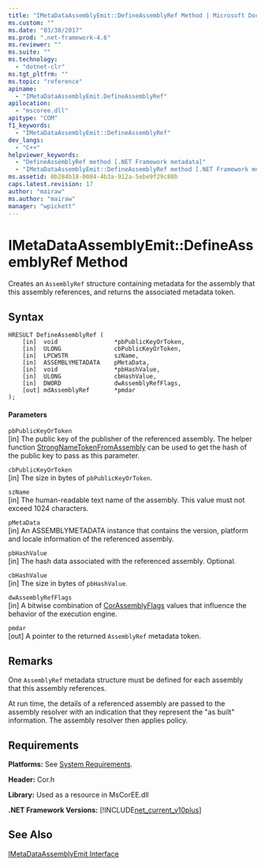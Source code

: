 ```yaml
---
title: "IMetaDataAssemblyEmit::DefineAssemblyRef Method | Microsoft Docs"
ms.custom: ""
ms.date: "03/30/2017"
ms.prod: ".net-framework-4.6"
ms.reviewer: ""
ms.suite: ""
ms.technology: 
  - "dotnet-clr"
ms.tgt_pltfrm: ""
ms.topic: "reference"
apiname: 
  - "IMetaDataAssemblyEmit.DefineAssemblyRef"
apilocation: 
  - "mscoree.dll"
apitype: "COM"
f1_keywords: 
  - "IMetaDataAssemblyEmit::DefineAssemblyRef"
dev_langs: 
  - "C++"
helpviewer_keywords: 
  - "DefineAssemblyRef method [.NET Framework metadata]"
  - "IMetaDataAssemblyEmit::DefineAssemblyRef method [.NET Framework metadata]"
ms.assetid: 0b284b18-0084-4b3a-912a-5ebe9f29c88b
caps.latest.revision: 17
author: "mairaw"
ms.author: "mairaw"
manager: "wpickett"
---
```

# IMetaDataAssemblyEmit::DefineAssemblyRef Method
Creates an `AssemblyRef` structure containing metadata for the assembly that this assembly references, and returns the associated metadata token.  
  
## Syntax  
  
```  
HRESULT DefineAssemblyRef (  
    [in]  void                *pbPublicKeyOrToken,  
    [in]  ULONG               cbPublicKeyOrToken,  
    [in]  LPCWSTR             szName,  
    [in]  ASSEMBLYMETADATA    pMetaData,  
    [in]  void                *pbHashValue,  
    [in]  ULONG               cbHashValue,  
    [in]  DWORD               dwAssemblyRefFlags,  
    [out] mdAssemblyRef       *pmdar  
);  
```  
  
#### Parameters  
 `pbPublicKeyOrToken`  
 [in] The public key of the publisher of the referenced assembly. The helper function [StrongNameTokenFromAssembly](../../../../docs/framework/unmanaged-api/strong-naming/strongnametokenfromassembly-function.md) can be used to get the hash of the public key to pass as this parameter.  
  
 `cbPublicKeyOrToken`  
 [in] The size in bytes of `pbPublicKeyOrToken`.  
  
 `szName`  
 [in] The human-readable text name of the assembly. This value must not exceed 1024 characters.  
  
 `pMetaData`  
 [in] An ASSEMBLYMETADATA instance that contains the version, platform and locale information of the referenced assembly.  
  
 `pbHashValue`  
 [in] The hash data associated with the referenced assembly. Optional.  
  
 `cbHashValue`  
 [in] The size in bytes of `pbHashValue`.  
  
 `dwAssemblyRefFlags`  
 [in] A bitwise combination of [CorAssemblyFlags](../../../../docs/framework/unmanaged-api/metadata/corassemblyflags-enumeration.md) values that influence the behavior of the execution engine.  
  
 `pmdar`  
 [out] A pointer to the returned `AssemblyRef` metadata token.  
  
## Remarks  
 One `AssemblyRef` metadata structure must be defined for each assembly that this assembly references.  
  
 At run time, the details of a referenced assembly are passed to the assembly resolver with an indication that they represent the "as built" information. The assembly resolver then applies policy.  
  
## Requirements  
 **Platforms:** See [System Requirements](../../../../docs/framework/getting-started/system-requirements.md).  
  
 **Header:** Cor.h  
  
 **Library:** Used as a resource in MsCorEE.dll  
  
 **.NET Framework Versions:** [!INCLUDE[net_current_v10plus](../../../../includes/net-current-v10plus-md.md)]  
  
## See Also  
 [IMetaDataAssemblyEmit Interface](../../../../docs/framework/unmanaged-api/metadata/imetadataassemblyemit-interface.md)